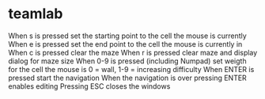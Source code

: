# teamlab

When s is pressed set the starting point to the cell the mouse is currently
When e is pressed set the end point to the cell the mouse is currently in
When c is pressed clear the maze
When r is pressed clear maze and display dialog for maze size
When 0-9 is pressed (including Numpad) set weigth for the cell the mouse is
0 = wall, 1-9 = increasing difficulty
When ENTER is pressed start the navigation
When the navigation is over pressing ENTER enables editing
Pressing ESC closes the windows
